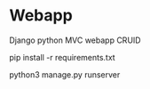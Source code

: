 # Webapp
Django python MVC webapp CRUID


pip install -r requirements.txt



python3 manage.py runserver
